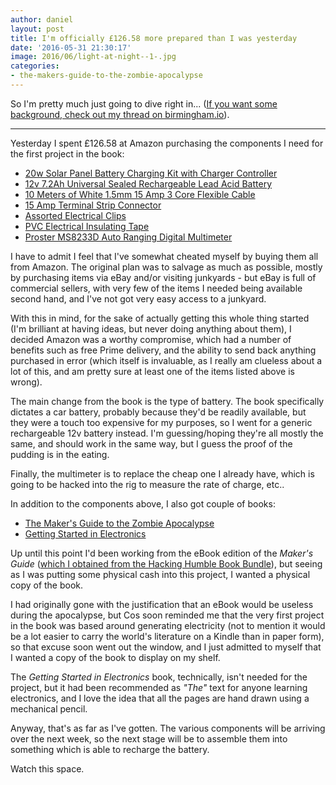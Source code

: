 ```yaml
---
author: daniel
layout: post
title: I'm officially £126.58 more prepared than I was yesterday
date: '2016-05-31 21:30:17'
image: 2016/06/light-at-night--1-.jpg
categories:
- the-makers-guide-to-the-zombie-apocalypse
---
```


<p class="intro"><span class="dropcap">S</span>o I'm pretty much just going to dive right in... (<a href="https://talk.birmingham.io/t/what-im-doing-to-prepare-for-the-zombie-apocalypse/2568">If you want some background, check out my thread on birmingham.io</a>).</p>

-----------------

Yesterday I spent £126.58 at Amazon purchasing the components I need for the first project in the book:

- [20w Solar Panel Battery Charging Kit with Charger Controller](http://amzn.to/24ikEtF)
- [12v 7.2Ah Universal Sealed Rechargeable Lead Acid Battery](http://amzn.to/24ikTEO)
- [10 Meters of White 1.5mm 15 Amp 3 Core Flexible Cable](http://amzn.to/1TWXK9D)
- [15 Amp Terminal Strip Connector](http://amzn.to/1TWY8F3)
- [Assorted Electrical Clips](http://amzn.to/24ikUsm)
- [PVC Electrical Insulating Tape](http://amzn.to/1TWYFXv)
- [Proster MS8233D Auto Ranging Digital Multimeter](http://amzn.to/1TWYWty)

I have to admit I feel that I've somewhat cheated myself by buying them all from Amazon. The original plan was to salvage as much as possible, mostly by purchasing items via eBay and/or visiting junkyards - but eBay is full of commercial sellers, with very few of the items I needed being available second hand, and I've not got very easy access to a junkyard.

With this in mind, for the sake of actually getting this whole thing started (I'm brilliant at having ideas, but never doing anything about them), I decided Amazon was a worthy compromise, which had a number of benefits such as free Prime delivery, and the ability to send back anything purchased in error (which itself is invaluable, as I really am clueless about a lot of this, and am pretty sure at least one of the items listed above is wrong).

The main change from the book is the type of battery. The book specifically dictates a car battery, probably because they'd be readily available, but they were a touch too expensive for my purposes, so I went for a generic rechargeable 12v battery instead. I'm guessing/hoping they're all mostly the same, and should work in the same way, but I guess the proof of the pudding is in the eating.

Finally, the multimeter is to replace the cheap one I already have, which is going to be hacked into the rig to measure the rate of charge, etc..

In addition to the components above, I also got couple of books:

- [The Maker's Guide to the Zombie Apocalypse](http://amzn.to/1TWXOpT)
- [Getting Started in Electronics](http://amzn.to/24ikDFP)

Up until this point I'd been working from the eBook edition of the _Maker's Guide_ ([which I obtained from the Hacking Humble Book Bundle](https://talk.birmingham.io/t/humble-book-bundle-hacking-pay-what-you-want/2555)), but seeing as I was putting some physical cash into this project, I wanted a physical copy of the book.

I had originally gone with the justification that an eBook would be useless during the apocalypse, but Cos soon reminded me that the very first project in the book was based around generating electricity (not to mention it would be a lot easier to carry the world's literature on a Kindle than in paper form), so that excuse soon went out the window, and I just admitted to myself that I wanted a copy of the book to display on my shelf.

The _Getting Started in Electronics_ book, technically, isn't needed for the project, but it had been recommended as _"The"_ text for anyone learning electronics, and I love the idea that all the pages are hand drawn using a mechanical pencil.

Anyway, that's as far as I've gotten. The various components will be arriving over the next week, so the next stage will be to assemble them into something which is able to recharge the battery.

Watch this space.
